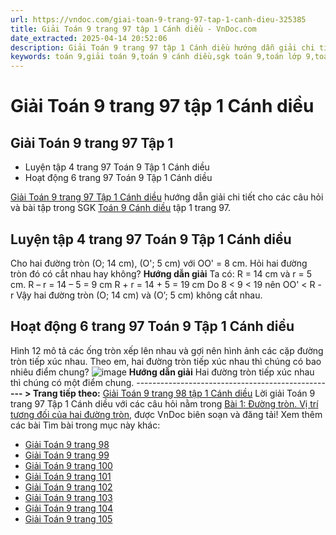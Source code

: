 ```yaml
---
url: https://vndoc.com/giai-toan-9-trang-97-tap-1-canh-dieu-325385
title: Giải Toán 9 trang 97 tập 1 Cánh diều - VnDoc.com
date_extracted: 2025-04-14 20:52:06
description: Giải Toán 9 trang 97 tập 1 Cánh diều hướng dẫn giải chi tiết các câu hỏi và bài tập trong SGK Toán 9 Cánh diều tập 1.
keywords: toán 9,giải toán 9,toán 9 cánh diều,sgk toán 9,toán lớp 9,toán lớp 9 cánh diều,sgk toán 9 cánh diều,toán 9 ctst,giải sgk toán 9 cánh diều,toán 9 cánh diều tập 1,giải bài tập toán 9 cánh diều,Toán 9 Bài 1 Đường tròn,Vị trí tương đối của hai đường tròn,Giải Toán 9 Cánh diều tập 1 trang 97,Giải Toán 9 Cánh diều tập 1 trang 99,Giải Toán 9 Cánh diều trang 100,Giải Toán 9 Cánh diều tập 1 trang 95,toán 9 trang 97,giải toán 9 trang 97,toán 9 trang 97 cánh diều,giải toán 9 trang 97 cánh diều
---
```


# Giải Toán 9 trang 97 tập 1 Cánh diều
## **Giải Toán 9 trang 97 Tập 1**
  * Luyện tập 4 trang 97 Toán 9 Tập 1 Cánh diều
  * Hoạt động 6 trang 97 Toán 9 Tập 1 Cánh diều

[Giải Toán 9 trang 97 Tập 1 Cánh diều](<https://vndoc.com/giai-toan-9-trang-97-tap-1-canh-dieu-325385>) hướng dẫn giải chi tiết cho các câu hỏi và bài tập trong SGK [Toán 9 Cánh diều](<https://vndoc.com/toan-9-canh-dieu>) tập 1 trang 97.
## **Luyện tập 4 trang 97 Toán 9 Tập 1 Cánh diều**
Cho hai đường tròn \(O; 14 cm\), \(O'; 5 cm\) với OO' = 8 cm. Hỏi hai đường tròn đó có cắt nhau hay không?
**Hướng dẫn giải**
Ta có: R = 14 cm và r = 5 cm.
R – r = 14 – 5 = 9 cm
R + r = 14 + 5 = 19 cm
Do 8 < 9 < 19 nên OO' < R - r
Vậy hai đường tròn \(O; 14 cm\) và \(O’; 5 cm\) không cắt nhau.
## **Hoạt động 6 trang 97 Toán 9 Tập 1 Cánh diều**
Hình 12 mô tả các ống tròn xếp lên nhau và gợi nên hình ảnh các cặp đường tròn tiếp xúc nhau. Theo em, hai đường tròn tiếp xúc nhau thì chúng có bao nhiêu điểm chung?
![image](https://i.vdoc.vn/data/image/2024/07/30/638579463940716983.png)
**Hướng dẫn giải**
Hai đường tròn tiếp xúc nhau thì chúng có một điểm chung.
\-----------------------------------------------
**\--- > Trang tiếp theo:** [Giải Toán 9 trang 98 tập 1 Cánh diều](<https://vndoc.com/giai-toan-9-trang-98-tap-1-canh-dieu-325388>)
Lời giải Toán 9 trang 97 Tập 1 Cánh diều với các câu hỏi nằm trong [Bài 1: Đường tròn. Vị trí tương đối của hai đường tròn](<https://vndoc.com/toan-9-canh-dieu-bai-1-duong-tron-vi-tri-tuong-doi-cua-hai-duong-tron-321796>), được VnDoc biên soạn và đăng tải\!
Xem thêm các bài Tìm bài trong mục này khác:
  * [Giải Toán 9 trang 98](</giai-toan-9-trang-98-tap-1-canh-dieu-325388>)
  * [Giải Toán 9 trang 99](</giai-toan-9-trang-99-tap-1-canh-dieu-325391>)
  * [Giải Toán 9 trang 100](</giai-toan-9-trang-100-tap-1-canh-dieu-325404>)
  * [Giải Toán 9 trang 101](</giai-toan-9-trang-101-tap-1-canh-dieu-325429>)
  * [Giải Toán 9 trang 102](</giai-toan-9-trang-102-tap-1-canh-dieu-325436>)
  * [Giải Toán 9 trang 103](</giai-toan-9-trang-103-tap-1-canh-dieu-325438>)
  * [Giải Toán 9 trang 104](</giai-toan-9-trang-104-tap-1-canh-dieu-325441>)
  * [Giải Toán 9 trang 105](</giai-toan-9-trang-105-tap-1-canh-dieu-325443>)

